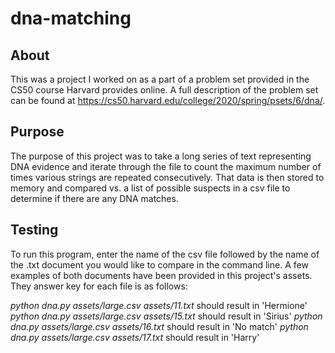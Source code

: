 # dna-matching

## About
This was a project I worked on as a part of a problem set provided in the CS50 course Harvard provides online.
A full description of the problem set can be found at https://cs50.harvard.edu/college/2020/spring/psets/6/dna/. 

## Purpose
The purpose of this project was to take a long series of text representing DNA evidence and iterate through the file 
to count the maximum number of times various strings are repeated consecutively. That data is then stored to memory and
compared vs. a list of possible suspects in a csv file to determine if there are any DNA matches.

## Testing
To run this program, enter the name of the csv file followed by the name of the .txt document you would like to compare
in the command line. A few examples of both documents have been provided in this project's assets. They answer key 
for each file is as follows:

*python dna.py assets/large.csv assets/11.txt* should result in 'Hermione'
*python dna.py assets/large.csv assets/15.txt* should result in 'Sirius'
*python dna.py assets/large.csv assets/16.txt* should result in 'No match'
*python dna.py assets/large.csv assets/17.txt* should result in 'Harry'